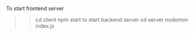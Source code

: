 To start frontend server 
>> cd client 
>> npm start
to start backend server
>> cd server
>>nodemon index.js